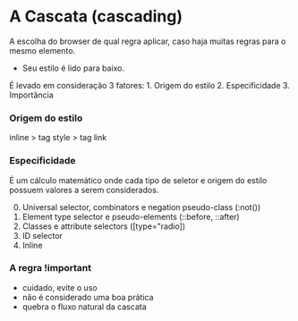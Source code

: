 # A Cascata (cascading)

A escolha do browser de qual regra aplicar, caso haja muitas regras para o mesmo elemento.

* Seu estilo é lido para baixo.

É levado em consideração 3 fatores:
    1. Origem do estilo
    2. Especificidade
    3. Importância



### Origem do estilo

inline > tag style > tag link

### Especificidade

É um cálculo matemático onde cada tipo de seletor e origem do estilo possuem valores a serem considerados.

0. Universal selector, combinators e negation pseudo-class (:not())
1. Element type selector e pseudo-elements (::before, ::after)
10. Classes e attribute selectors ([type="radio])
100. ID selector
1000. Inline

### A regra !important

* cuidado, evite o uso
* não é considerado uma boa prática
* quebra o fluxo natural da cascata